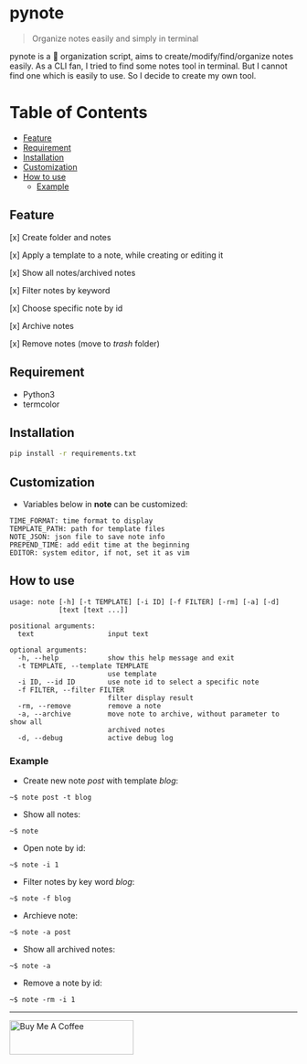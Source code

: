 # pynote

> Organize notes easily and simply in terminal

pynote is a :notebook_with_decorative_cover: organization script, aims to create/modify/find/organize notes easily. As a CLI fan, I tried to find some notes tool in terminal. But I cannot find one which is easily to use. So I decide to create my own tool.

# Table of Contents

- [Feature](#feature)
- [Requirement](#requirement)
- [Installation](#installation)
- [Customization](#customization)
- [How to use](#how-to-use)
  - [Example](#example)

## Feature

[x] Create folder and notes

[x] Apply a template to a note, while creating or editing it

[x] Show all notes/archived notes

[x] Filter notes by keyword

[x] Choose specific note by id

[x] Archive notes

[x] Remove notes (move to _trash_ folder)

## Requirement

- Python3
- termcolor

## Installation

```bash
pip install -r requirements.txt

```

## Customization

- Variables below in **note** can be customized:

```
TIME_FORMAT: time format to display
TEMPLATE_PATH: path for template files
NOTE_JSON: json file to save note info
PREPEND_TIME: add edit time at the beginning
EDITOR: system editor, if not, set it as vim
```

## How to use

```
usage: note [-h] [-t TEMPLATE] [-i ID] [-f FILTER] [-rm] [-a] [-d]
            [text [text ...]]

positional arguments:
  text                  input text

optional arguments:
  -h, --help            show this help message and exit
  -t TEMPLATE, --template TEMPLATE
                        use template
  -i ID, --id ID        use note id to select a specific note
  -f FILTER, --filter FILTER
                        filter display result
  -rm, --remove         remove a note
  -a, --archive         move note to archive, without parameter to show all
                        archived notes
  -d, --debug           active debug log
```

### Example

- Create new note _post_ with template _blog_:

`~$ note post -t blog`

- Show all notes:

`~$ note`

- Open note by id:

`~$ note -i 1`

- Filter notes by key word _blog_:

`~$ note -f blog`

- Archieve note:

`~$ note -a post`

- Show all archived notes:

`~$ note -a`

- Remove a note by id:

`~$ note -rm -i 1`

---

<a href="https://www.buymeacoffee.com/kevcui" target="_blank"><img src="https://cdn.buymeacoffee.com/buttons/v2/default-orange.png" alt="Buy Me A Coffee" height="60px" width="217px"></a>
